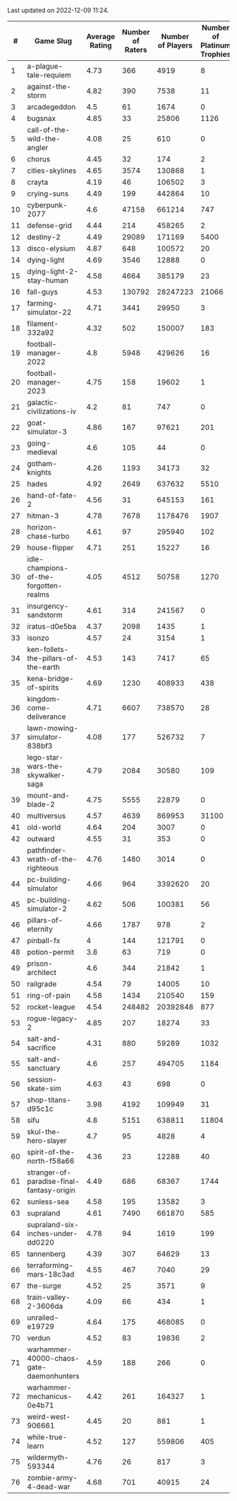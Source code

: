 Last updated on 2022-12-09 11:24.


|#|Game Slug|Average Rating|Number of Raters|Number of Players|Number of Platinum Trophies|Max Rarity (%)|
|---|---|---|---|---|---|---|
|1|a-plague-tale-requiem|4.73|366|4919|8|92|
|2|against-the-storm|4.82|390|7538|11|31|
|3|arcadegeddon|4.5|61|1674|0|93|
|4|bugsnax|4.85|33|25806|1126|97|
|5|call-of-the-wild-the-angler|4.08|25|610|0|89|
|6|chorus|4.45|32|174|2|86|
|7|cities-skylines|4.65|3574|130868|1|73|
|8|crayta|4.19|46|106502|3|23|
|9|crying-suns|4.49|199|442864|10|65|
|10|cyberpunk-2077|4.6|47158|661214|747|62|
|11|defense-grid|4.44|214|458265|2|80|
|12|destiny-2|4.49|29089|171169|5400|95|
|13|disco-elysium|4.87|648|100572|20|28|
|14|dying-light|4.69|3546|12888|0|96|
|15|dying-light-2-stay-human|4.58|4664|385179|23|1|
|16|fall-guys|4.53|130792|28247223|21066|6|
|17|farming-simulator-22|4.71|3441|29950|3|79|
|18|filament-332a92|4.32|502|150007|183|93|
|19|football-manager-2022|4.8|5948|429626|16|49|
|20|football-manager-2023|4.75|158|19602|1|80|
|21|galactic-civilizations-iv|4.2|81|747|0|86|
|22|goat-simulator-3|4.86|167|97621|201|91|
|23|going-medieval|4.6|105|44|0|84|
|24|gotham-knights|4.26|1193|34173|32|2|
|25|hades|4.92|2649|637632|5510|89|
|26|hand-of-fate-2|4.56|31|645153|161|72|
|27|hitman-3|4.78|7678|1178476|1907|48|
|28|horizon-chase-turbo|4.61|97|295940|102|84|
|29|house-flipper|4.71|251|15227|16|93|
|30|idle-champions-of-the-forgotten-realms|4.05|4512|50758|1270|6|
|31|insurgency-sandstorm|4.61|314|241567|0|6|
|32|iratus-d0e5ba|4.37|2098|1435|1|87|
|33|isonzo|4.57|24|3154|1|60|
|34|ken-follets-the-pillars-of-the-earth|4.53|143|7417|65|48|
|35|kena-bridge-of-spirits|4.69|1230|408933|438|94|
|36|kingdom-come-deliverance|4.71|6607|738570|28|30|
|37|lawn-mowing-simulator-838bf3|4.08|177|526732|7|87|
|38|lego-star-wars-the-skywalker-saga|4.79|2084|30580|109|98|
|39|mount-and-blade-2|4.75|5555|22879|0|11|
|40|multiversus|4.57|4639|869953|31100|77|
|41|old-world|4.64|204|3007|0|85|
|42|outward|4.55|31|353|0|77|
|43|pathfinder-wrath-of-the-righteous|4.76|1480|3014|0|44|
|44|pc-building-simulator|4.66|964|3392620|20|48|
|45|pc-building-simulator-2|4.62|506|100381|56|75|
|46|pillars-of-eternity|4.66|1787|978|2|80|
|47|pinball-fx|4|144|121791|0|86|
|48|potion-permit|3.8|63|719|0|98|
|49|prison-architect|4.6|344|21842|1|34|
|50|railgrade|4.54|79|14005|10|98|
|51|ring-of-pain|4.58|1434|210540|159|96|
|52|rocket-league|4.54|248482|20392848|877|76|
|53|rogue-legacy-2|4.85|207|18274|33|1|
|54|salt-and-sacrifice|4.31|880|59289|1032|91|
|55|salt-and-sanctuary|4.6|257|494705|1184|83|
|56|session-skate-sim|4.63|43|698|0|27|
|57|shop-titans-d95c1c|3.98|4192|109949|31|98|
|58|sifu|4.8|5151|638811|11804|96|
|59|skul-the-hero-slayer|4.7|95|4828|4|96|
|60|spirit-of-the-north-f58a66|4.36|23|12288|40|62|
|61|stranger-of-paradise-final-fantasy-origin|4.49|686|68367|1744|98|
|62|sunless-sea|4.58|195|13582|3|37|
|63|supraland|4.61|7490|661870|585|99|
|64|supraland-six-inches-under-dd0220|4.78|94|1619|199|99|
|65|tannenberg|4.39|307|64629|13|86|
|66|terraforming-mars-18c3ad|4.55|467|7040|29|58|
|67|the-surge|4.52|25|3571|9|94|
|68|train-valley-2-3606da|4.09|66|434|1|89|
|69|unrailed-e19729|4.64|175|468085|0|5|
|70|verdun|4.52|83|19836|2|74|
|71|warhammer-40000-chaos-gate-daemonhunters|4.59|188|266|0|94|
|72|warhammer-mechanicus-0e4b71|4.42|261|164327|1|24|
|73|weird-west-906661|4.45|20|881|1|82|
|74|while-true-learn|4.52|127|559806|405|93|
|75|wildermyth-593344|4.76|26|817|3|6|
|76|zombie-army-4-dead-war|4.68|701|40915|24|67|
